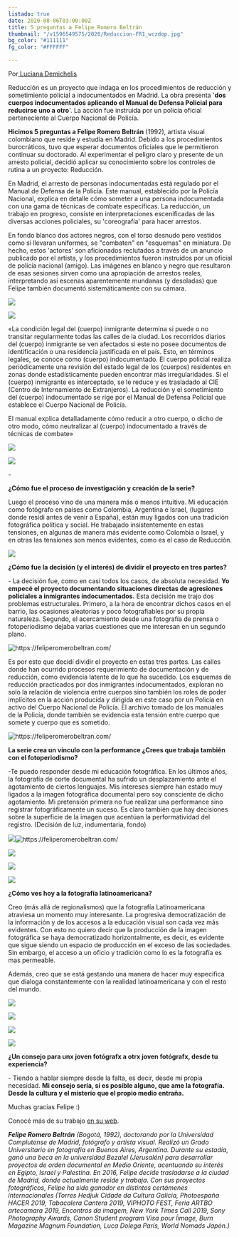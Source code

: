 ```yaml
---
listado: true
date: 2020-08-06T03:00:00Z
title: 5 preguntas a Felipe Romero Beltrán
thumbnail: "/v1596549575/2020/Reduccion-FR1_wczdop.jpg"
bg_color: "#111111"
fg_color: "#FFFFFF"

---
```

Por[ Luciana Demichelis](http://www.instagram.com/demichelisluciana)

Reducción es un proyecto que indaga en los procedimientos de reducción y sometimiento policial a indocumentados en Madrid. La obra presenta '**dos cuerpos indocumentados aplicando el Manual de Defensa Policial para reducirse uno a otro**'. La acción fue instruida por un policía oficial perteneciente al Cuerpo Nacional de Policía.

**Hicimos 5 preguntas a Felipe Romero Beltrán** (1992), artista visual colombiano que reside y estudia en Madrid. Debido a los procedimientos burocráticos, tuvo que esperar documentos oficiales que le permitieron continuar su doctorado. Al experimentar el peligro claro y presente de un arresto policial, decidió aplicar su conocimiento sobre los controles de rutina a un proyecto: Reducción.

En Madrid, el arresto de personas indocumentadas está regulado por el Manual de Defensa de la Policía. Este manual, establecido por la Policía Nacional, explica en detalle cómo someter a una persona indocumentada con una gama de técnicas de combate específicas. La reducción, un trabajo en progreso, consiste en interpretaciones escenificadas de las diversas acciones policiales, su 'coreografía' para hacer arrestos.

En fondo blanco dos actores negros, con el torso desnudo pero vestidos como si llevaran uniformes, se "combaten" en "esquemas" en miniatura. De hecho, estos 'actores' son aficionados reclutados a través de un anuncio publicado por el artista, y los procedimientos fueron instruidos por un oficial de policía nacional (amigo). Las imágenes en blanco y negro que resultaron de esas sesiones sirven como una apropiación de arrestos reales, interpretando así escenas aparentemente mundanas (y desoladas) que Felipe también documentó sistemáticamente con su cámara. 

![](https://res.cloudinary.com/freezer/c_scale,w_1200/v1596549575/2020/Reduccion-FR1_wczdop.jpg)

![](https://res.cloudinary.com/freezer/c_scale,w_1200/v1596682254/2020/Reduccion-FR2_iyfc6o.jpg)

«La condición legal del (cuerpo) inmigrante determina si puede o no transitar regularmente todas las calles de la ciudad. Los recorridos diarios del (cuerpo) inmigrante se ven afectados si este no posee documentos de identificación o una residencia justificada en el país. Esto, en términos legales, se conoce como (cuerpo) indocumentado. El cuerpo policial realiza periódicamente una revisión del estado legal de los (cuerpos) residentes en zonas donde estadísticamente pueden encontrar más irregularidades. Si el (cuerpo) inmigrante es interceptado, se le reduce y es trasladado al CIE (Centro de Internamiento de Extranjeros). La reducción y el sometimiento del (cuerpo) indocumentado se rige por el Manual de Defensa Policial que establece el Cuerpo Nacional de Policía. 

El manual explica detalladamente cómo reducir a otro cuerpo, o dicho de otro modo, cómo neutralizar al (cuerpo) indocumentado a través de técnicas de combate»

![](https://res.cloudinary.com/freezer/c_scale,w_1200/v1596683923/2020/Reduccion-FR3_lootdu.jpg)

![](https://res.cloudinary.com/freezer/c_scale,w_1200/v1596683962/2020/Reduccion-FR4_fvcqoo.jpg)

\-

**¿Cómo fue el proceso de investigación y creación de la serie?**

Luego el proceso vino de una manera más o menos intuitiva. Mi educación como fotógrafo en países como Colombia, Argentina e Israel, (lugares donde residí antes de venir a España), están muy ligados con una tradición fotográfica política y social. He trabajado insistentemente en estas tensiones, en algunas de manera más evidente como Colombia o Israel, y en otras las tensiones son menos evidentes, como es el caso de Reducción.

![](https://res.cloudinary.com/freezer/c_scale,w_1200/v1596684014/2020/Reduccion-FR5_lsjyzo.jpg)

**¿Cómo fue la decisión (y el interés) de dividir el proyecto en tres partes?**

\- La decisión fue, como en casi todos los casos, de absoluta necesidad. **Yo empecé el proyecto documentando situaciones directas de agresiones policiales a inmigrantes indocumentados.** Esta decisión me trajo dos problemas estructurales. Primero, a la hora de encontrar dichos casos en el barrio, las ocasiones aleatorias y poco fotografiables por su propia naturaleza. Segundo, el acercamiento desde una fotografía de prensa o fotoperiodismo dejaba varias cuestiones que me interesan en un segundo plano.

![](https://res.cloudinary.com/freezer/c_scale,w_1200/v1596684134/2020/Reduccion-FR6_tykviy.jpg "https://feliperomerobeltran.com/")

Es por esto que decidí dividir el proyecto en estas tres partes. Las calles donde han ocurrido procesos requerimiento de documentación y de reducción, como evidencia latente de lo que ha sucedido. Los esquemas de reducción practicados por dos inmigrantes indocumentados, exploran no solo la relación de violencia entre cuerpos sino también los roles de poder implícitos en la acción producida y dirigida en este caso por un Policía en activo del Cuerpo Nacional de Policía. El archivo tomado de los manuales de la Policía, donde también se evidencia esta tensión entre cuerpo que somete y cuerpo que es sometido.

![](https://res.cloudinary.com/freezer/c_scale,w_1200/v1596684167/2020/Reduccion-FR7_chdzgi.jpg "https://feliperomerobeltran.com/")

**La serie crea un vínculo con la performance ¿Crees que trabaja también con el fotoperiodismo?**

\-Te puedo responder desde mi educación fotográfica. En los últimos años, la fotografía de corte documental ha sufrido un desplazamiento ante el agotamiento de ciertos lenguajes. Mis intereses siempre han estado muy ligados a la imagen fotográfica documental pero soy consciente de dicho agotamiento. Mi pretensión primera no fue realizar una performance sino registrar fotográficamente un suceso. Es claro también que hay decisiones sobre la superficie de la imagen que acentúan la performatividad del registro. (Decisión de luz, indumentaria, fondo)

![](https://res.cloudinary.com/freezer/c_scale,w_1200/v1596684233/2020/Reduccion-FR8_kmq8gv.jpg)![](https://res.cloudinary.com/freezer/c_scale,w_1200/v1596684260/2020/Reduccion-FR9_w4kdka.jpg "https://feliperomerobeltran.com/")

![](https://res.cloudinary.com/freezer/c_scale,w_1200/v1596685494/2020/Reduccion-FR10_jhwfuh.jpg)

![](https://res.cloudinary.com/freezer/c_limit,w_1280,h_920/v1596725193/2020/Reduccion-FR11_lsoppq.jpg)

![](https://res.cloudinary.com/freezer/c_limit,w_1280,h_920/v1596725227/2020/Reduccion-FR12_tlkzgp.jpg)

**¿Cómo ves hoy a la fotografía latinoamericana?**

Creo (más allá de regionalismos) que la fotografía Latinoamericana atraviesa un momento muy interesante. La progresiva democratización de la información y de los accesos a la educación visual son cada vez más evidentes. Con esto no quiero decir que la producción de la imagen fotográfica se haya democratizado horizontalmente, es decir, es evidente que sigue siendo un espacio de producción en el exceso de las sociedades. Sin embargo, el acceso a un oficio y tradición como lo es la fotografía es mas permeable.

Además, creo que se está gestando una manera de hacer muy especifica que dialoga constantemente con la realidad latinoamericana y con el resto del mundo.

![](https://freight.cargo.site/w/750/i/24510f60572deddb9193e9770e5a34c131bda88ed558edc60bdf7a2ae4a0a01e/Archivo-reduccion0012.jpg)

![](https://freight.cargo.site/w/750/i/d84cf2c3fd802e2164888e5d8ee485ff4e3fb745084dc8c5f924c62c79133190/Archivo-reduccion071.jpg)

![](https://freight.cargo.site/w/750/i/1849daefc7a28a640da402318de951eea683a92569a6bf37903e6c9986b64fd7/Archivo-reduccion056.jpg)

![](https://freight.cargo.site/w/750/i/3dd1d19b54882038eff48ce16c6d4edd7cb895346aadd85ecfc99625df5a99d3/Archivo-reduccion070.jpg)

**¿Un consejo para unx joven fotógrafx a otrx joven fotógrafx, desde tu experiencia?**

\- Tiendo a hablar siempre desde la falta, es decir, desde mi propia necesidad. **Mi consejo sería, si es posible alguno, que ame la fotografía. Desde la cultura y el misterio que el propio medio entraña.**

Muchas gracias Felipe :)

Conocé más de su trabajo [en su web](https://feliperomerobeltran.com/).

**_Felipe Romero Beltrán_** _(Bogotá, 1992), doctorando por la Universidad Complutense de Madrid, fotógrafo y artista visual. Realizó un Grado Universitario en fotografía en Buenos Aires, Argentina. Durante su estadía, ganó una beca en la universidad Bezalel (Jerusalén) para desarrollar proyectos de orden documental en Medio Oriente, acentuando su interés en Egipto, Israel y Palestina. En 2016, Felipe decide trasladarse a la ciudad de Madrid, donde actualmente reside y trabaja. Con sus proyectos fotográficos, Felipe ha sido ganador en distintos certámenes internacionales (Torres Hedjuk Cidade da Cultura Galicia, Photoespaña HACER 2019, Tabacalera Cantera 2019, VIPHOTO FEST, Feria ARTBO artecamara 2019, Encontros da imagem, New York Times Call 2019, Sony Photography Awards, Canon Student program Visa pour ĺimage, Burn Magazine Magnum Foundation, Luca Dolega París, World Nomads Japón.)_